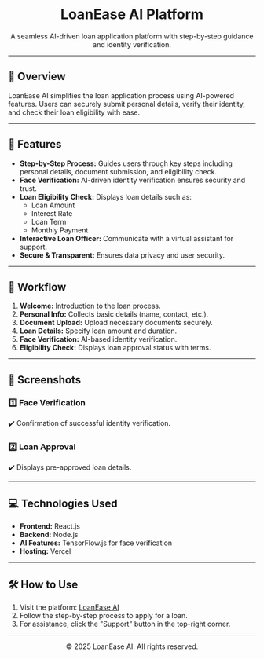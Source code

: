 <h1 align="center">LoanEase AI Platform</h1>

<p align="center">
  A seamless AI-driven loan application platform with step-by-step guidance and identity verification.
</p>

---

## 🚀 Overview
<p>LoanEase AI simplifies the loan application process using AI-powered features. Users can securely submit personal details, verify their identity, and check their loan eligibility with ease.</p>

---

## 🌟 Features
<ul>
  <li><strong>Step-by-Step Process:</strong> Guides users through key steps including personal details, document submission, and eligibility check.</li>
  <li><strong>Face Verification:</strong> AI-driven identity verification ensures security and trust.</li>
  <li><strong>Loan Eligibility Check:</strong> Displays loan details such as:
    <ul>
      <li>Loan Amount</li>
      <li>Interest Rate</li>
      <li>Loan Term</li>
      <li>Monthly Payment</li>
    </ul>
  </li>
  <li><strong>Interactive Loan Officer:</strong> Communicate with a virtual assistant for support.</li>
  <li><strong>Secure & Transparent:</strong> Ensures data privacy and user security.</li>
</ul>

---

## 🔗 Workflow
<ol>
  <li><strong>Welcome:</strong> Introduction to the loan process.</li>
  <li><strong>Personal Info:</strong> Collects basic details (name, contact, etc.).</li>
  <li><strong>Document Upload:</strong> Upload necessary documents securely.</li>
  <li><strong>Loan Details:</strong> Specify loan amount and duration.</li>
  <li><strong>Face Verification:</strong> AI-based identity verification.</li>
  <li><strong>Eligibility Check:</strong> Displays loan approval status with terms.</li>
</ol>

---

## 📸 Screenshots
<h3>1️⃣ Face Verification</h3>
<p>✔️ Confirmation of successful identity verification.</p>

<h3>2️⃣ Loan Approval</h3>
<p>✔️ Displays pre-approved loan details.</p>

---

## 💻 Technologies Used
<ul>
  <li><strong>Frontend:</strong> React.js</li>
  <li><strong>Backend:</strong> Node.js</li>
  <li><strong>AI Features:</strong> TensorFlow.js for face verification</li>
  <li><strong>Hosting:</strong> Vercel</li>
</ul>

---

## 🛠️ How to Use
<ol>
  <li>Visit the platform: <a href="https://loanease-two.vercel.app/">LoanEase AI</a></li>
  <li>Follow the step-by-step process to apply for a loan.</li>
  <li>For assistance, click the "Support" button in the top-right corner.</li>
</ol>

---

<p align="center">© 2025 LoanEase AI. All rights reserved.</p>
